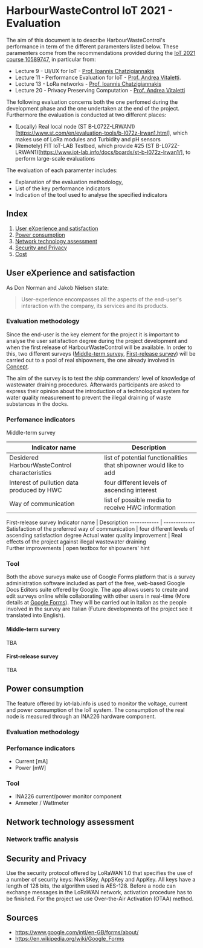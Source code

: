 # HarbourWasteControl IoT 2021 - Evaluation
The aim of this document is to describe HarbourWasteControl's performance in term of the different paramenters listed below. 
These paramenters come from the recommendations provided during the [IoT 2021 course 10589747](http://ichatz.me/Site/InternetOfThings2021), in particular from:
* Lecture 9 - UI/UX for IoT - [Prof. Ioannis Chatzigiannakis](https://github.com/ichatz)
* Lecture 11 - Performance Evaluation for IoT - [Prof. Andrea Vitaletti](https://github.com/andreavitaletti).
* Lecture 13 - LoRa networks - [Prof. Ioannis Chatzigiannakis](https://github.com/ichatz)
* Lecture 20 - Privacy Preserving Computation - [Prof. Andrea Vitaletti](https://github.com/andreavitaletti)
 
The following evaluation concerns both the one perfomed during the development phase and the one undertaken at the end of the project. Furthermore the evaluation is conducted at two different places:
* (Locally) Real local node (ST B-L072Z-LRWAN1)[https://www.st.com/en/evaluation-tools/b-l072z-lrwan1.html], which makes use of LoRa modules and Turbidity and pH sensors
* (Remotely) FIT IoT-LAB Testbed, which provide #25 (ST B-L072Z-LRWAN1)[https://www.iot-lab.info/docs/boards/st-b-l072z-lrwan1/], to perform large-scale evaluations

The evaluation of each paramenter includes:
* Explanation of the evaluation methodology, 
* List of the key performance indicators 
* Indication of the tool used to analyse the specified indicators   

## Index
1. [User eXperience and satisfaction](#User-eXperience-and-satisfaction)
2. [Power consumption](Evaluation.md/#Power-consumption)
3. [Network technology assessment](Evaluation.md/#Network-technology-assessment)
4. [Security and Privacy](Evaluation.md/#Security-and-Privacy)
5. [Cost](Evaluation.md/#Cost)

## User eXperience and satisfaction 
As Don Norman and Jakob Nielsen state:
> User-experience encompasses all the aspects of the end-user's interaction with the company, its services and its products.

### Evaluation methodology
Since the end-user is the key element for the project it is important to analyse the user satisfaction degree during the project development and when the first release of HarbourWasteControl will be available. In order to this, two different surveys ([Middle-term survey](/Evaluation#Middle-term-survery), [First-release survey](/Evaluation#First-release-survey)) will be carried out to a pool of real shipowners, the one already involved in [Concept](/Concept.md).
 
The aim of the survey is to test the ship commanders’ level of knowledge of wastewater draining procedures. Afterwards participants are asked to express their opinion about the introduction of a technological system for water quality measurement to prevent the illegal draining of waste substances in the docks.

### Perfomance indicators
Middle-term survey

Indicator name | Description
------------ | -------------
Desidered HarbourWasteControl characteristics | list of potential functionalities that shipowner would like to add
Interest of pullution data produced by HWC | four different levels of ascending interest
Way of communication | list of possible media to receive HWC information 

First-release survey
Indicator name | Description
------------ | -------------
Satisfaction of the preferred way of communication | four different levels of ascending satisfaction degree
Actual water quality improvement | Real effects of the project against illegal wastewater draining  
Further improvements | open textbox for shipowners' hint  

### Tool
Both the above surveys make use of Google Forms platform that is a survey administration software included as part of the free, web-based Google Docs Editors suite offered by Google. The app allows users to create and edit surveys online while collaborating with other users in real-time (More details at [Google Forms](https://www.google.com/intl/en-GB/forms/about/)).
They will be carried out in Italian as the people involved in the survey are Italian (Future developments of the project see it translated into English). 


#### Middle-term survery
TBA

#### First-release survey
TBA

## Power consumption
The feature offered by iot-lab.info is used to monitor the voltage, current and power consumption of the IoT system. 
The consumption of the real node is measured through an INA226 hardware component.

### Evaluation methodology

### Perfomance indicators
* Current [mA]
* Power [mW]

### Tool
* INA226 current/power monitor component
* Ammeter / Wattmeter

## Network technology assessment
### Network traffic analysis

## Security and Privacy 
Use the security protocol offered by LoRaWAN 1.0 that specifies the use of a number of security keys: NwkSKey, AppSKey and AppKey. All keys have a length of 128 bits, the algorithm used is AES-128. Before a node can exchange messages in the LoRaWAN network, activation procedure has to be finished. For the project we use Over-the-Air Activation (OTAA) method.

## Sources
* https://www.google.com/intl/en-GB/forms/about/
* https://en.wikipedia.org/wiki/Google_Forms
